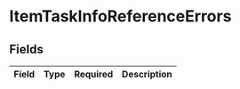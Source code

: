 # ItemTaskInfoReferenceErrors


## Fields

| Field       | Type        | Required    | Description |
| ----------- | ----------- | ----------- | ----------- |